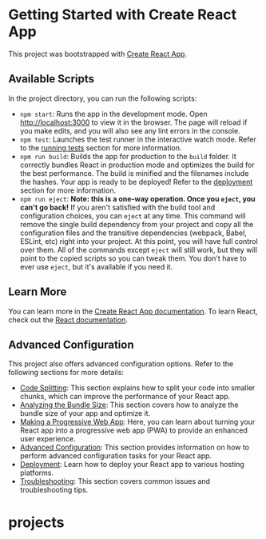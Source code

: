 # Getting Started with Create React App

This project was bootstrapped with [Create React App](https://github.com/facebook/create-react-app).

## Available Scripts

In the project directory, you can run the following scripts:

- `npm start`: Runs the app in the development mode. Open [http://localhost:3000](http://localhost:3000) to view it in the browser. The page will reload if you make edits, and you will also see any lint errors in the console.
- `npm test`: Launches the test runner in the interactive watch mode. Refer to the [running tests](https://facebook.github.io/create-react-app/docs/running-tests) section for more information.
- `npm run build`: Builds the app for production to the `build` folder. It correctly bundles React in production mode and optimizes the build for the best performance. The build is minified and the filenames include the hashes. Your app is ready to be deployed! Refer to the [deployment](https://facebook.github.io/create-react-app/docs/deployment) section for more information.
- `npm run eject`: **Note: this is a one-way operation. Once you `eject`, you can't go back!** If you aren't satisfied with the build tool and configuration choices, you can `eject` at any time. This command will remove the single build dependency from your project and copy all the configuration files and the transitive dependencies (webpack, Babel, ESLint, etc) right into your project. At this point, you will have full control over them. All of the commands except `eject` will still work, but they will point to the copied scripts so you can tweak them. You don't have to ever use `eject`, but it's available if you need it.

## Learn More

You can learn more in the [Create React App documentation](https://facebook.github.io/create-react-app/docs/getting-started). To learn React, check out the [React documentation](https://reactjs.org/).

## Advanced Configuration

This project also offers advanced configuration options. Refer to the following sections for more details:

- [Code Splitting](https://facebook.github.io/create-react-app/docs/code-splitting): This section explains how to split your code into smaller chunks, which can improve the performance of your React app.
- [Analyzing the Bundle Size](https://facebook.github.io/create-react-app/docs/analyzing-the-bundle-size): This section covers how to analyze the bundle size of your app and optimize it.
- [Making a Progressive Web App](https://facebook.github.io/create-react-app/docs/making-a-progressive-web-app): Here, you can learn about turning your React app into a progressive web app (PWA) to provide an enhanced user experience.
- [Advanced Configuration](https://facebook.github.io/create-react-app/docs/advanced-configuration): This section provides information on how to perform advanced configuration tasks for your React app.
- [Deployment](https://facebook.github.io/create-react-app/docs/deployment): Learn how to deploy your React app to various hosting platforms.
- [Troubleshooting](https://facebook.github.io/create-react-app/docs/troubleshooting#npm-run-build-fails-to-minify): This section covers common issues and troubleshooting tips.
# projects
